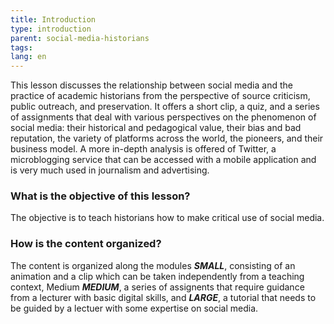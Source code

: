 ```yaml
---
title: Introduction
type: introduction
parent: social-media-historians
tags:
lang: en
---
```

This lesson discusses the relationship between social media and the practice of academic historians from the perspective of source criticism, public outreach, and preservation. It offers a short clip, a quiz, and a series of assignments that deal with various perspectives on the phenomenon of social media: their historical and pedagogical value, their bias and bad reputation, the variety of platforms across the world, the pioneers, and their business model. 
A more in-depth analysis is offered of Twitter, a microblogging service that can be accessed with a mobile application and is very much used in journalism and advertising.
<!-- more -->

### What is the objective of this lesson?
<!-- section-contents -->

The objective is to teach historians how to make critical use of social media. 

<!-- section -->

### How is the content organized?
<!-- section-contents -->

The content is organized along the modules ***SMALL***, consisting of an animation and a clip which can be taken independently from a teaching context, Medium ***MEDIUM***, a series of assignents that require guidance from a lecturer with basic digital skills, and ***LARGE***, a tutorial that needs to be guided by a lectuer with some expertise on social media.

<!-- more -->

